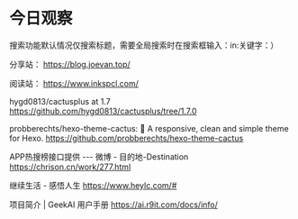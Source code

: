 # 今日观察

搜索功能默认情况仅搜索标题，需要全局搜索时在搜索框输入：in:关键字：）  

分享站： https://blog.joevan.top/  

阅读站： https://www.inkspcl.com/  

hygd0813/cactusplus at 1.7  https://github.com/hygd0813/cactusplus/tree/1.7.0  

probberechts/hexo-theme-cactus: :cactus: A responsive, clean and simple theme for Hexo.  https://github.com/probberechts/hexo-theme-cactus  

APP热搜榜接口提供 --- 微博 - 目的地-Destination  https://chrison.cn/work/277.html  

继续生活 - 感悟人生  https://www.heylc.com/#  

项目简介 | GeekAI 用户手册  https://ai.r9it.com/docs/info/  
